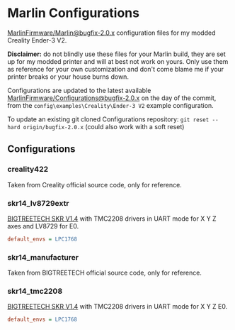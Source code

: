 # Marlin Configurations

[MarlinFirmware/Marlin@bugfix-2.0.x](https://github.com/MarlinFirmware/Marlin/tree/bugfix-2.0.x) configuration files for my modded Creality Ender-3 V2.

**Disclaimer:** do not blindly use these files for your Marlin build, they are set up for my modded printer and will at best not work on yours.
Only use them as reference for your own customization and don't come blame me if your printer breaks or your house burns down.

Configurations are updated to the latest available [MarlinFirmware/Configurations@bugfix-2.0.x](https://github.com/MarlinFirmware/Configurations/tree/bugfix-2.0.x) on the day of the commit, from the `config\examples\Creality\Ender-3 V2` example configuration.

To update an existing git cloned Configurations repository: `git reset --hard origin/bugfix-2.0.x` (could also work with a soft reset)

## Configurations

### creality422

Taken from Creality official source code, only for reference.

### skr14_lv8729extr

[BIGTREETECH SKR V1.4](https://github.com/bigtreetech/BIGTREETECH-SKR-V1.3/tree/master/BTT%20SKR%20V1.4/) with TMC2208 drivers in UART mode for X Y Z axes and LV8729 for E0.

```ini
default_envs = LPC1768
```

### skr14_manufacturer

Taken from BIGTREETECH official source code, only for reference.

### skr14_tmc2208

[BIGTREETECH SKR V1.4](https://github.com/bigtreetech/BIGTREETECH-SKR-V1.3/tree/master/BTT%20SKR%20V1.4/) with TMC2208 drivers in UART mode for X Y Z E0.

```ini
default_envs = LPC1768
```
